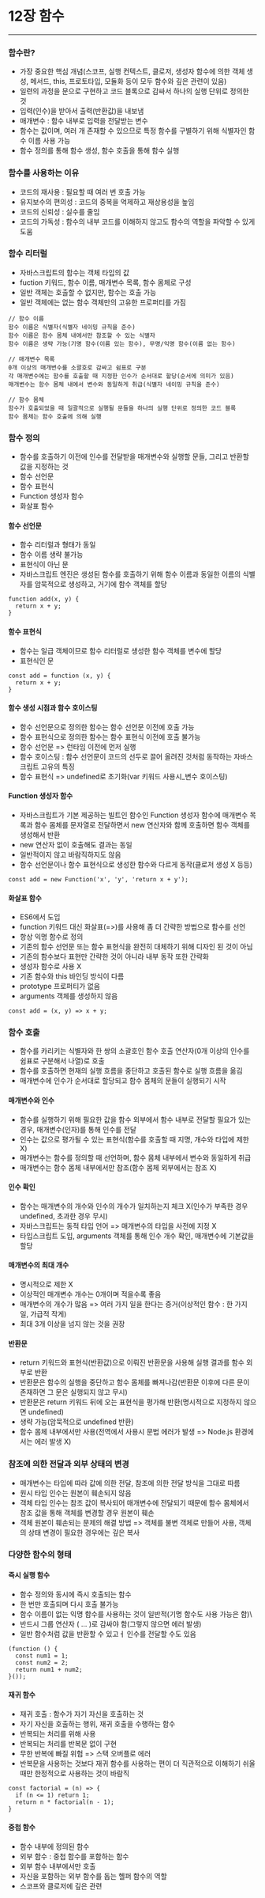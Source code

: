 # 12장 함수

---

### 함수란?

* 가장 중요한 핵심 개념(스코프, 실행 컨텍스트, 클로저, 생성자 함수에 의한 객체 생성, 메서드, this, 프로토타입, 모듈화 등이 모두 함수와 깊은 관련이 있음)
* 일련의 과정을 문으로 구현하고 코드 블록으로 감싸서 하나의 실행 단위로 정의한 것
* 입력(인수)을 받아서 출력(반환값)을 내보냄
* 매개변수 : 함수 내부로 입력을 전달받는 변수
* 함수는 값이며, 여러 개 존재할 수 있으므로 특정 함수를 구별하기 위해 식별자인 함수 이름 사용 가능
* 함수 정의를 통해 함수 생성, 함수 호출을 통해 함수 실행

### 함수를 사용하는 이유

* 코드의 재사용 : 필요할 때 여러 번 호출 가능
* 유지보수의 편의성 : 코드의 중복을 억제하고 재상용성을 높임
* 코드의 신뢰성 : 실수를 줄임
* 코드의 가독성 : 함수의 내부 코드를 이해하지 않고도 함수의 역할을 파악할 수 있게 도움

### 함수 리터럴

* 자바스크립트의 함수는 객체 타입의 값
* fuction 키워드, 함수 이름, 매개변수 목록, 함수 몸체로 구성
* 일반 객체는 호출할 수 없지만, 함수는 호출 가능
* 일반 객체에는 없는 함수 객체만의 고유한 프로퍼티를 가짐

```
// 함수 이름
함수 이름은 식별자(식별자 네이밍 규칙을 준수)
함수 이름은 함수 몸체 내에서만 참조할 수 있는 식별자
함수 이름은 생략 가능(기명 함수(이름 있는 함수), 무명/익명 함수(이름 없는 함수)

// 매개변수 목록
0개 이상의 매개변수를 소괄호로 감싸고 쉼표로 구분
각 매개변수에는 함수를 호출할 때 지정한 인수가 순서대로 할당(순서에 의미가 있음)
매개변수는 함수 몸체 내에서 변수와 동일하게 취급(식별자 네이밍 규칙을 준수)

// 함수 몸체
함수가 호출되었을 때 일괄적으로 실행될 문들을 하나의 실행 단위로 정의한 코드 블록
함수 몸체는 함수 호출에 의해 실행
```

### 함수 정의

* 함수를 호출하기 이전에 인수를 전달받을 매개변수와 실행할 문들, 그리고 반환할 값을 지정하는 것
* 함수 선언문
* 함수 표현식
* Function 생성자 함수
* 화살표 함수

#### 함수 선언문

* 함수 리터럴과 형태가 동일
* 함수 이름 생략 불가능
* 표현식이 아닌 문
* 자바스크립트 엔진은 생성된 함수를 호출하기 위해 함수 이름과 동일한 이름의 식별자를 암묵적으로 생성하고, 거기에 함수 객체를 할당

```
function add(x, y) {
  return x + y;
}
```

#### 함수 표현식

* 함수는 일급 객체이므로 함수 리터럴로 생성한 함수 객체를 변수에 할당
* 표현식인 문

```
const add = function (x, y) {
  return x + y;
}
```

#### 함수 생성 시점과 함수 호이스팅

* 함수 선언문으로 정의한 함수는 함수 선언문 이전에 호출 가능
* 함수 표현식으로 정의한 함수는 함수 표현식 이전에 호출 불가능
* 함수 선언문 => 런타임 이전에 먼저 실행
* 함수 호이스팅 : 함수 선언문이 코드의 선두로 끌어 올려진 것처럼 동작하는 자바스크립트 고유의 특징
* 함수 표현식 => undefined로 초기화(var 키워드 사용시_변수 호이스팅)

#### Function 생성자 함수

* 자바스크립트가 기본 제공하는 빌트인 함수인 Function 생성자 함수에 매개변수 목록과 함수 몸체를 문자열로 전달하면서 new 연산자와 함께 호출하면 함수 객체를 생성해서 반환
* new 연산자 없이 호출해도 결과는 동일
* 일반적이지 않고 바람직하지도 않음
* 함수 선언문이나 함수 표현식으로 생성한 함수와 다르게 동작(클로저 생성 X 등등)

```
const add = new Function('x', 'y', 'return x + y');
```

#### 화살표 함수

* ES6에서 도입
* function 키워드 대신 화살표(=>)를 사용해 좀 더 간략한 방법으로 함수를 선언
* 항상 익명 함수로 정의
* 기존의 함수 선언문 또는 함수 표현식을 완전히 대체하기 위해 디자인 된 것이 아님
* 기존의 함수보다 표현만 간략한 것이 아니라 내부 동작 또한 간략화
* 생성자 함수로 사용 X
* 기존 함수와 this 바인딩 방식이 다름
* prototype 프로퍼티가 없음
* arguments 객체를 생성하지 않음

```
const add = (x, y) => x + y;
```

### 함수 호출

* 함수를 카리키는 식별자와 한 쌍의 소괄호인 함수 호출 연산자(0개 이상의 인수를 쉼표로 구분해서 나열)로 호출
* 함수를 호출하면 현재의 실행 흐름을 중단하고 호출된 함수로 실행 흐름을 옮김
* 매개변수에 인수가 순서대로 할당되고 함수 몸체의 문들이 실행되기 시작

#### 매개변수와 인수

* 함수를 실행하기 위해 필요한 값을 함수 외부에서 함수 내부로 전달할 필요가 있는 경우, 매개변수(인자)를 통해 인수를 전달
* 인수는 값으로 평가될 수 있는 표현식(함수를 호출할 때 지명, 개수와 타입에 제한 X)
* 매개변수는 함수를 정의할 때 선언하며, 함수 몸체 내부에서 변수와 동일하게 취급
* 매개변수는 함수 몸체 내부에서만 참조(함수 몸체 외부에서는 참조 X)

#### 인수 확인

* 함수는 매개변수의 개수와 인수의 개수가 일치하는지 체크 X(인수가 부족한 경우 undefined, 초과한 경우 무시)
* 자바스크립트는 동적 타입 언어 => 매개변수의 타입을 사전에 지정 X
* 타입스크립트 도입, arguments 객체를 통해 인수 개수 확인, 매개변수에 기본값을 할당

#### 매개변수의 최대 개수

* 명시적으로 제한 X
* 이상적인 매개변수 개수는 0개이며 적을수록 좋음
* 매개변수의 개수가 많음 => 여러 가지 일을 한다는 증거(이상적인 함수 : 한 가지 일, 가급적 작게)
* 최대 3개 이상을 넘지 않는 것을 권장

#### 반환문

* return 키워드와 표현식(반환값)으로 이뤄진 반환문을 사용해 실행 결과를 함수 외부로 반환
* 반환문은 함수의 실행을 중단하고 함수 몸체를 빠져나감(반환문 이후에 다른 문이 존재하면 그 문은 실행되지 않고 무시)
* 반환문은 return 키워드 뒤에 오는 표현식을 평가해 반환(명시적으로 지정하지 않으면 undefined)
* 생략 가능(암묵적으로 undefined 반환)
* 함수 몸체 내부에서만 사용(전역에서 사용시 문법 에러가 발생 => Node.js 환경에서는 에러 발생 X)

### 참조에 의한 전달과 외부 상태의 변경

* 매개변수는 타입에 따라 값에 의한 전달, 참조에 의한 전달 방식을 그대로 따름
* 원시 타입 인수는 원본이 훼손되지 않음
* 객체 타입 인수는 참조 값이 복사되어 매개변수에 전달되기 때문에 함수 몸체에서 참조 값을 통해 객체를 변경할 경우 원본이 훼손
* 객체 원본이 훼손되는 문제의 해결 방법 => 객체를 불변 객체로 만들어 사용, 객체의 상태 변경이 필요한 경우에는 깊은 복사

### 다양한 함수의 형태

#### 즉시 실행 함수

* 함수 정의와 동시에 즉시 호출되는 함수
* 한 번만 호출되며 다시 호출 불가능
* 함수 이름이 없는 익명 함수를 사용하는 것이 일반적(기명 함수도 사용 가능은 함)\
* 반드시 그룹 연산자 ( ... )로 감싸야 함(그렇지 않으면 에러 발생)
* 일반 함수처럼 값을 반환할 수 있고ㅓ 인수를 전달할 수도 있음

```
(function () {
  const num1 = 1;
  const num2 = 2;
  return num1 + num2;
}());
```

#### 재귀 함수

* 재귀 호출 : 함수가 자기 자신을 호출하는 것
* 자기 자신을 호출하는 행위, 재귀 호출을 수행하는 함수
* 반복되는 처리를 위해 사용
* 반복되는 처리를 반복문 없이 구현
* 무한 반복에 빠질 위험 => 스택 오버플로 에러
* 반복문을 사용하는 것보다 재귀 함수를 사용하는 편이 더 직관적으로 이해하기 쉬울 때만 한정적으로 사용하는 것이 바람직

```
const factorial = (n) => {
  if (n <= 1) return 1;
  return n * factorial(n - 1);
}
```

#### 중첩 함수

* 함수 내부에 정의된 함수
* 외부 함수 : 중첩 함수를 포함하는 함수
* 외부 함수 내부에서만 호출
* 자신을 포함하는 외부 함수를 돕는 헬퍼 함수의 역할
* 스코프와 클로저에 깊은 관련